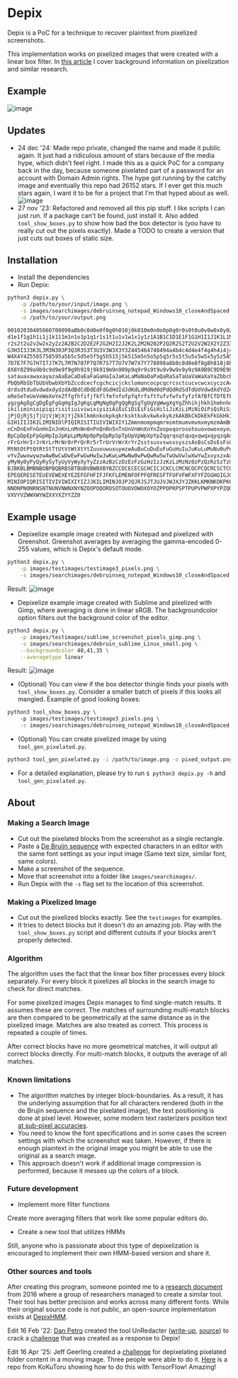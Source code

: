 # Depix

Depix is a PoC for a technique to recover plaintext from pixelized screenshots.

This implementation works on pixelized images that were created with a linear box filter.
In [this article](https://www.spipm.nl/2030.html) I cover background information on pixelization and similar research.

## Example

![image](docs/img/Recovering_prototype_latest.png)

## Updates

* 24 dec '24: Made repo private, changed the name and made it public again. It just had a ridiculous amount of stars because of the media hype, which didn't feel right. I made this as a quick PoC for a company back in the day, because someone pixelated part of a password for an account with Domain Admin rights. The hype got running by the catchy image and eventually this repo had 26152 stars. If I ever get this much stars again, I want it to be for a project that I'm that hyped about as well.
![image](images/stars.png)
* 27 nov '23: Refactored and removed all this pip stuff. I like scripts I can just run. If a package can't be found, just install it. Also added `tool_show_boxes.py` to show how bad the box detector is (you have to really cut out the pixels exactly). Made a TODO to create a version that just cuts out boxes of static size.

## Installation

* Install the dependencies
* Run Depix:

```sh
python3 depix.py \
    -p /path/to/your/input/image.png \
    -s images/searchimages/debruinseq_notepad_Windows10_closeAndSpaced.png \
    -o /path/to/your/output.png
```

```sh
00102030405060708090aØb0c0d0e0f0g0h010j0k010m0n0o0p0q0r0s0t0u0v0w0x0y0z0A0B0C0D0E0F0G0H0I0J0K0L0M0N000P0Q0R0S0T0U0V0W0X0YØZ112131415161718191a1b1c1
d1e1f1g1h1i1j1k111m1n1o1p1q1r1s1t1u1v1w1x1y1z1A1B1C1D1E1F1G1H1I1J1K1L1M1N101P1Q1R1S1T1U1V1W1X1Y1Z2232425262728292a2b2c2d2e2f2g2h2i2j2k212m2n2o2p2q2
r2s2t2u2v2w2x2y2z2A2B2C2D2E2F2G2H2I2J2K2L2M2N202P2Q2R2S2T2U2V2W2X2Y2Z33435363738393a3b3c3d3e3f3g3h3i3j3k313m3n3o3p3q3r3s3t3u3v3w3x3y3z3A3B3C3D3E3F3
G3H3I3J3K3L3M3N303P3Q3R3S3T3U3V3W3X3Y3Z445464748494a4b4c4d4e4f4g4h4i4j4k414m4n4o4p4q4r4s4t4u4v4w4x4y4z4A4B4C4D4E4F4G4H4I4]4K4L4M4N404P4Q4R4S4T4U4V4
W4X4Y4Z5565758595a5b5c5d5e5f5g5h515j5k515m5n5o5p5q5r5s5t5u5v5w5x5y5z5A5B5C5D5E5F5G5H5I5J5K5L5M5N505P5Q5R5S5T5U5V5W5X5Y5Z66768696a6b6c6d6e6f6g6h6i6j 6k616m6n6o6p6q6r6s6t6u6v6w6x6y6z6A6B6C6D6E6F6G6H6I6J6K6L6M6N606P6Q6R656T6U6V6W6X6Y6Z778797a7b7c7d7e7f7g7h7i7j7k717m7n7o7p7q7r7s7t7u7v7w7x7y7z7A7B7C
7D7E7F7G7H7I7J7K7L7M7N707P7Q7R7S7T7U7V7W7X7Y778898a8b8c8d8e8f8g8h818j8k818m8n808p8q8r8s8t8u8v8w8x8y8z8A8B8C8D8E8F8G8H8I8J8K8L8M8N808P8Q8R8S8T8U8V8W
8X8Y8Z99a9b9c9d9e9f9g9h919j9k919m9n909p9q9r9s9t9u9v9w9x9y9z9A9B9C9D9E9F9G9H9I9J9K9L9M9N909P9Q9R9S9T9U9V9W9X9Y9Zaabacadaeafagahaiajakalamanaoapaqara
satauavawaxayazaAaßaCaDaEaFaGaHaIaJaKaLaMaNaOaPaQaRaSaTaUaVaWaXaYaZbbcbdbebfbgbhbibjbkb1bmbnbobpbqbrbsbtbubvbwbxbybzbAbBbCbDbEbFbGbHbIbJbKbL.bMbNbOb
PbQbRbSbTbUbVbwbXbYbZccdcecfcgchcicjckclomoncocpcqcrcsctcucvcwcxcyczcAcBcCcDcEcFcGcHcIcJcKcLcMcNc0cPcQcRcScTcUcVcWcXcYcZddedfdgdhdidjdkdldmdndodpdq
drdsdtdudvdwdxdydzdAdBdCdDdEdFdGdHdIdJdKdLdMdNd0dPdQdRdSdTdUdVdwdXdYdZeefegeheiejekelemeneoepeqereseteuevewexeyezeAeBeCeDeEeFeGeHeIeJeKeLeMeNe0ePeQ
eReSeTeUeVeWeXeYeZffgfhfifjfkflfmfnfofpfqfrfsftfufvfwfxfyfzfAfBfCfDfEfFfGfHfIfJfKfLfMfNfOfPfQfRfSfTfUfVfWfXfYfZgghgigjgkglgmgngogpgqgrgsgtgugvgwgxg
ygzgAgßgCgDgËgFgGgHgIgJgKgLgMgNg0gPgQgRgSgTgUgVgWwgXgYgZhhihjhkh1hmhnhohphqhrhshthuhvhwhxhyhzhAhBhChDhEhFhGhHhIhJhKhLhMhNh0hPhQhRhShThUhVhwhXhYhZiij
ikiliminioipiqirisitiuiviwixiyiziAißiCiDiEiFiGiHiliJiKiLiMiNiOiPiQiRiSiTiUiViWiXiYi2jjkjljmjnjojpjqjrjsjtjujvjwjxjyjzjAjBjCjDjEjFjGjHj!jJjKjLjMjNjO
jPjQjRjSjТjUjVjWjXjYjZkklkmknkokpkqkrksktkukvkwkxkykzkAkBkCkDkЕkFkGkHkIkJkKkLkМkNk0kPkQkRkSkТkUkVkWkХkYkZ1lmInlolplqlrlsltlulvlwlx]y]z1A1B1CID1E1F1
GIH1IIJIKILIMINIOlPIQIRISITIUIVIWIXIY1ZmmnmompmqmrmsmtmumvmvmxmymzmAmBmCmDmEmFmGmHlmImJmKmLmMmNm0mPmQmRm5mTmUmVmlmXmYmZnnonpnqnrnsntnunvnwnxnynznAnB
nCnDnEnFnGnHnInJnKnLnMnNn0nPnQnRn5nTnUnVnWnХnYnZoopoqorosotouovоwохоуоzоАoВoCoDoЕoFoGoHoIoJoKoLoMoNо0oPoQoRoSoToUoVoWoXoYoZppqprpsptpupvpwpxpypzpAp
ВpСpDpEрFpGрHpIрJрKрLpMpNр0pРpQpRpSpTpUpVpWрХpYpŻqqrqsqtquqvqwqхqуqzqAqВqCqDqЕqFqGqHqIqJqKqLqMqNq0qPqQqRqSqTqUqVqwqXqYqZrrsrtrurvrwrxryrzrArBrCrDrE
rFrGrHrIrJrKrLrMrNr0rРrQrRr5rТrUrVrWrХrYrZsstsusvswsxsyszsAsBsCsDsEsFsGsHsIsJsKsLsМsNs0sPsQsRs5sTsUsVsWsXsYsZttutvtwtxtytztAtВtCtDtEtFtGtHtItJtKtLt
MtNtOtPtQtRtStТtUtVtWtХtYtZuuvuwuxuуиzиАuВuCuDuЕuFuGuHuIuJuKuLuМuNu0uPuQuRuSuTuUuVuWuXuYuZvvwvxvyvzvAvBvCvDvEvFvGvHvIvJvKvLvMvNv0vPvQvRv5vTvUvVvWvX
vYvŽwwхwуwzwАwВwСwDwEwFwGwHwIwJwKwLwМwNw0wPwQwRw5wТwUwVwlwХwYwŻхxyxzхAхВхCхDxExFхGхНxI×JхKxLхМхNх0хР×QхRxSхТхUхVхWxХxYxZyyzyAyByCyDyEyFyGyHylyJyKyL
уМуNy0yРyQyRyŚyTyUyVyWyXyYyZzzAzBzCzDzEzFzGzHzIzJzKzLzMzNz0zPzQzRzSzTzUzVzWzXzYzZAABACADAEAFAGAHAIAJAKALAMANAOAPAQARASATAUAVAWAXAYAZBBCBDBEBFBGBHBI
BJBKBLBMBNBOBPBQBRBSBTBUBVBWBXBYBZCCDCECECGCHCICJCKCLCMCNCOCPCQCRCSCTCUCVCWCXCYCZDDEDFDGDHDIDJDKDLDMDNDODPDQDRDSDTDUDVDWDXDYDZEEFEGEHEIEJEKELEMENEO
EPEQERESETEUEVEWEXEYEZEFGFHFIFJFKFLEMENFOFPFQFRESFTFUFVFWFXFYFZGGHGIGJGKGLGMGNGOGPGQGRGSGTGUGVGWGXGYGZHHIHJHKHLHMHNHOHPHQHRHSHTHUHVHWHXHYHZIIJIKILI
MINIOPIQRISITIVIVIWIXIYIZJJKILIMINJOJPJQJRJSJTJUJVJWJXJYJZKKLKMKNKOKPKQKRKSKTKUKVKWKXKYKZLLMLNLOLPLQLRLSLTLULVLWLXLYLZMMNMOMPMOMRMSMTMUMVMWMXMYMZ
NNONPNONRNSNTNUNVNWNXNYNZOOPOQOROSOTOUOVOWOXOYOZPPOPRPSPTPUPVPWPXPYPZQQROSQTQUQVQWQXQYQZRRSRTRURVRWRXRYRZSSTSUSVSWSXSYSZTTUTVTWTXTYTZUUVUWUXUYUZVW
VXVYVZWWXWYWZXXYXZYYZZ0

```

## Example usage

* Depixelize example image created with Notepad and pixelized with Greenshot. Greenshot averages by averaging the gamma-encoded 0-255 values, which is Depix's default mode.

```sh
python3 depix.py \
    -p images/testimages/testimage3_pixels.png \
    -s images/searchimages/debruinseq_notepad_Windows10_closeAndSpaced.png
```

Result: ![image](docs/img/example_output_multiword.png)

* Depixelize example image created with Sublime and pixelized with Gimp, where averaging is done in linear sRGB. The backgroundcolor option filters out the background color of the editor.

```sh
python3 depix.py \
    -p images/testimages/sublime_screenshot_pixels_gimp.png \
    -s images/searchimages/debruin_sublime_Linux_small.png \
    --backgroundcolor 40,41,35 \
    --averagetype linear
```

Result: ![image](docs/img/output_depixelizedExample_linear.png)

* (Optional) You can view if the box detector thingie finds your pixels with `tool_show_boxes.py`. Consider a smaller batch of pixels if this looks all mangled. Example of good looking boxes:

```sh
python3 tool_show_boxes.py \ 
    -p images/testimages/testimage3_pixels.png \
    -s images/searchimages/debruinseq_notepad_Windows10_closeAndSpaced.png
```

* (Optional) You can create pixelized image by using `tool_gen_pixelated.py`.

```sh
python3 tool_gen_pixelated.py -i /path/to/image.png -o pixed_output.png
```

* For a detailed explanation, please try to run `$ python3 depix.py -h` and `tool_gen_pixelated.py`.

## About

### Making a Search Image

* Cut out the pixelated blocks from the screenshot as a single rectangle.
* Paste a [De Bruijn sequence](https://en.wikipedia.org/wiki/De_Bruijn_sequence) with expected characters in an editor with the same font settings as your input image (Same text size, similar font, same colors).
* Make a screenshot of the sequence.
* Move that screenshot into a folder like `images/searchimages/`.
* Run Depix with the `-s` flag set to the location of this screenshot.

### Making a Pixelized Image

* Cut out the pixelized blocks exactly. See the `testimages` for examples.
* It tries to detect blocks but it doesn't do an amazing job. Play with the `tool_show_boxes.py` script and different cutouts if your blocks aren't properly detected.

### Algorithm

The algorithm uses the fact that the linear box filter processes every block separately. For every block it pixelizes all blocks in the search image to check for direct matches.

For some pixelized images Depix manages to find single-match results. It assumes these are correct. The matches of surrounding multi-match blocks are then compared to be geometrically at the same distance as in the pixelized image. Matches are also treated as correct. This process is repeated a couple of times.

After correct blocks have no more geometrical matches, it will output all correct blocks directly. For multi-match blocks, it outputs the average of all matches.

### Known limitations

* The algorithm matches by integer block-boundaries. As a result, it has the underlying assumption that for all characters rendered (both in the de Brujin sequence and the pixelated image), the text positioning is done at pixel level. However, some modern text rasterizers position text [at sub-pixel accuracies](http://agg.sourceforge.net/antigrain.com/research/font_rasterization/).
* You need to know the font specifications and in some cases the screen settings with which the screenshot was taken. However, if there is enough plaintext in the original image you might be able to use the original as a search image.
* This approach doesn't work if additional image compression is performed, because it messes up the colors of a block.

### Future development

* Implement more filter functions

Create more averaging filters that work like some popular editors do.

* Create a new tool that utilizes HMMs

Still, anyone who is passionate about this type of depixelization is encouraged to implement their own HMM-based version and share it.

### Other sources and tools

After creating this program, someone pointed me to a [research document](https://www.researchgate.net/publication/305423573_On_the_Ineffectiveness_of_Mosaicing_and_Blurring_as_Tools_for_Document_Redaction) from 2016 where a group of researchers managed to create a similar tool. Their tool has better precision and works across many different fonts. While their original source code is not public, an open-source implementation exists at [DepixHMM](https://github.com/JonasSchatz/DepixHMM).

Edit 16 Feb '22: [Dan Petro](https://bishopfox.com/authors/dan-petro) created the tool UnRedacter ([write-up](https://bishopfox.com/blog/unredacter-tool-never-pixelation), [source](https://github.com/BishopFox/unredacter)) to crack a [challenge](https://labs.jumpsec.com/can-depix-deobfuscate-your-data/) that was created as a response to Depix!

Edit 16 Apr '25: Jeff Geerling created a [challenge](https://www.jeffgeerling.com/blog/2025/its-easier-ever-de-censor-videos) for depixelating pixelated folder content in a moving image. Three people were able to do it. [Here](https://github.com/KoKuToru/de-pixelate_gaV-O6NPWrI) is a repo from KoKuToru showing how to do this with TensorFlow! Amazing!
